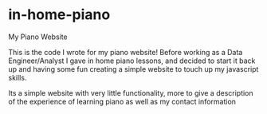 # in-home-piano
My Piano Website


This is the code I wrote for my piano website! 
Before working as a Data Engineer/Analyst I gave in home piano lessons,
and decided to start it back up and having some fun creating a simple website to touch up my javascript skills.

Its a simple website with very little functionality, more to give a description of the experience of learning piano as well as my contact information
